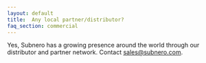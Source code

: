 ```yaml
---
layout: default
title:  Any local partner/distributor?
faq_section: commercial
---
```


Yes, Subnero has a growing presence around the world through our distributor and partner network. Contact [sales@subnero.com](sales@subnero.com). 